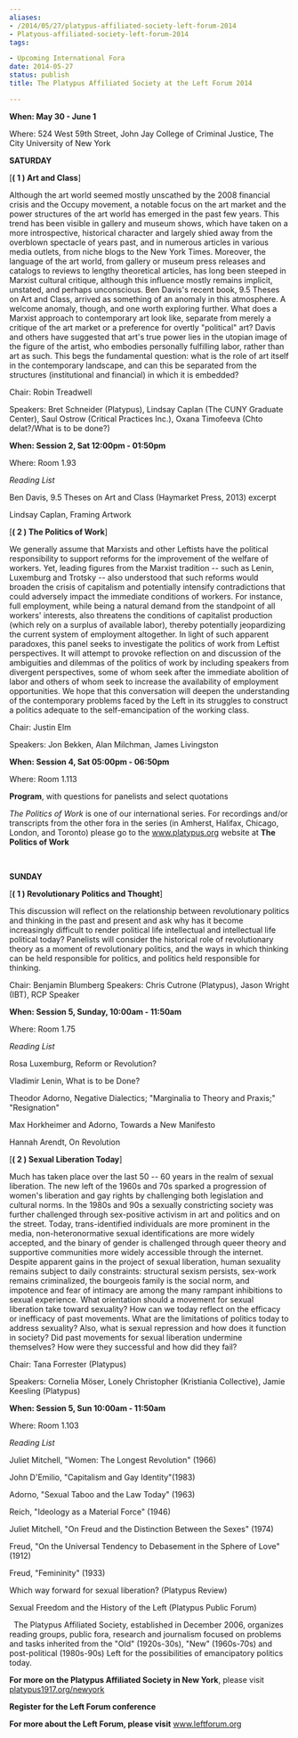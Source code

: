 ```yaml
---
aliases:
- /2014/05/27/platypus-affiliated-society-left-forum-2014
- Platyous-affiliated-society-left-forum-2014
tags:

- Upcoming International Fora
date: 2014-05-27
status: publish
title: The Platypus Affiliated Society at the Left Forum 2014

---
```


**When: May 30 - June 1**

Where: 524 West 59th Street, John Jay College of Criminal Justice, The City University of New York

**SATURDAY**

[**( 1 ) Art and Class**]

Although the art world seemed mostly unscathed by the 2008 financial crisis and the Occupy movement, a notable focus on the art market and the power structures of the art world has emerged in the past few years. This trend has been visible in gallery and museum shows, which have taken on a more introspective, historical character and largely shied away from the overblown spectacle of years past, and in numerous articles in various media outlets, from niche blogs to the New York Times. Moreover, the language of the art world, from gallery or museum press releases and catalogs to reviews to lengthy theoretical articles, has long been steeped in Marxist cultural critique, although this influence mostly remains implicit, unstated, and perhaps unconscious. Ben Davis's recent book, 9.5 Theses on Art and Class, arrived as something of an anomaly in this atmosphere. A welcome anomaly, though, and one worth exploring further. What does a Marxist approach to contemporary art look like, separate from merely a critique of the art market or a preference for overtly "political" art? Davis and others have suggested that art's true power lies in the utopian image of the figure of the artist, who embodies personally fulfilling labor, rather than art as such. This begs the fundamental question: what is the role of art itself in the contemporary landscape, and can this be separated from the structures (institutional and financial) in which it is embedded?

Chair: Robin Treadwell

Speakers: Bret Schneider (Platypus), Lindsay Caplan (The CUNY Graduate Center), Saul Ostrow (Critical Practices Inc.), Oxana Timofeeva (Chto delat?/What is to be done?)

**When: Session 2, Sat 12:00pm - 01:50pm**

Where: Room 1.93

*Reading List*

Ben Davis, 9.5 Theses on Art and Class (Haymarket Press, 2013) excerpt

Lindsay Caplan, Framing Artwork

[**( 2 ) The Politics of Work**]

We generally assume that Marxists and other Leftists have the political responsibility to support reforms for the improvement of the welfare of workers. Yet, leading figures from the Marxist tradition -- such as Lenin, Luxemburg and Trotsky -- also understood that such reforms would broaden the crisis of capitalism and potentially intensify contradictions that could adversely impact the immediate conditions of workers. For instance, full employment, while being a natural demand from the standpoint of all workers' interests, also threatens the conditions of capitalist production (which rely on a surplus of available labor), thereby potentially jeopardizing the current system of employment altogether. In light of such apparent paradoxes, this panel seeks to investigate the politics of work from Leftist perspectives. It will attempt to provoke reflection on and discussion of the ambiguities and dilemmas of the politics of work by including speakers from divergent perspectives, some of whom seek after the immediate abolition of labor and others of whom seek to increase the availability of employment opportunities. We hope that this conversation will deepen the understanding of the contemporary problems faced by the Left in its struggles to construct a politics adequate to the self-emancipation of the working class.

Chair: Justin Elm

Speakers: Jon Bekken, Alan Milchman, James Livingston

**When: Session 4, Sat 05:00pm - 06:50pm**

Where: Room 1.113

**Program**, with questions for panelists and select quotations

*The Politics of Work* is one of our international series. For recordings and/or transcripts from the other fora in the series (in Amherst, Halifax, Chicago, London, and Toronto) please go to the www.platypus.org website at **The Politics of Work**

 

**SUNDAY**

[**( 1 ) Revolutionary Politics and Thought**]

This discussion will reflect on the relationship between revolutionary politics and thinking in the past and present and ask why has it become increasingly difficult to render political life intellectual and intellectual life political today? Panelists will consider the historical role of revolutionary theory as a moment of revolutionary politics, and the ways in which thinking can be held responsible for politics, and politics held responsible for thinking.

Chair: Benjamin Blumberg Speakers: Chris Cutrone (Platypus), Jason Wright (IBT), RCP Speaker

**When: Session 5, Sunday, 10:00am - 11:50am**

Where: Room 1.75

*Reading List*

Rosa Luxemburg, Reform or Revolution?

Vladimir Lenin, What is to be Done?

Theodor Adorno, Negative Dialectics; "Marginalia to Theory and Praxis;" "Resignation"

Max Horkheimer and Adorno, Towards a New Manifesto

Hannah Arendt, On Revolution

[**( 2 ) Sexual Liberation Today**]

Much has taken place over the last 50 -- 60 years in the realm of sexual liberation. The new left of the 1960s and 70s sparked a progression of women's liberation and gay rights by challenging both legislation and cultural norms. In the 1980s and 90s a sexually constricting society was further challenged through sex-positive activism in art and politics and on the street. Today, trans-identified individuals are more prominent in the media, non-heteronormative sexual identifications are more widely accepted, and the binary of gender is challenged through queer theory and supportive communities more widely accessible through the internet. Despite apparent gains in the project of sexual liberation, human sexuality remains subject to daily constraints: structural sexism persists, sex-work remains criminalized, the bourgeois family is the social norm, and impotence and fear of intimacy are among the many rampant inhibitions to sexual experience. What orientation should a movement for sexual liberation take toward sexuality? How can we today reflect on the efficacy or inefficacy of past movements. What are the limitations of politics today to address sexuality? Also, what is sexual repression and how does it function in society? Did past movements for sexual liberation undermine themselves? How were they successful and how did they fail?

Chair: Tana Forrester (Platypus)

Speakers: Cornelia Möser, Lonely Christopher (Kristiania Collective), Jamie Keesling (Platypus)

**When: Session 5, Sun 10:00am - 11:50am**

Where: Room 1.103

*Reading List*

Juliet Mitchell, "Women: The Longest Revolution" (1966)

John D'Emilio, "Capitalism and Gay Identity"(1983)

Adorno, "Sexual Taboo and the Law Today" (1963)

Reich, "Ideology as a Material Force" (1946)

Juliet Mitchell, "On Freud and the Distinction Between the Sexes" (1974)

Freud, "On the Universal Tendency to Debasement in the Sphere of Love" (1912)

Freud, "Femininity" (1933)

Which way forward for sexual liberation? (Platypus Review)

Sexual Freedom and the History of the Left (Platypus Public Forum)

 
The Platypus Affiliated Society, established in December 2006, organizes reading groups, public fora, research and journalism focused on problems and tasks inherited from the "Old" (1920s-30s), "New" (1960s-70s) and post-political (1980s-90s) Left for the possibilities of emancipatory politics today.

**For more on the Platypus Affiliated Society in New York**, please visit [platypus1917.org/newyork](newyork/)

**Register for the Left Forum conference**

**For more about the Left Forum, please visit** www.leftforum.org

